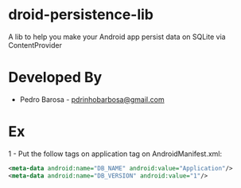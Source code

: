 droid-persistence-lib
=====================

A lib to help you make your Android app persist data on SQLite via ContentProvider

Developed By
============

* Pedro Barosa - <pdrinhobarbosa@gmail.com>

Ex
==

1 - Put the follow tags on application tag on AndroidManifest.xml:
```xml
<meta-data android:name="DB_NAME" android:value="Application"/>
<meta-data android:name="DB_VERSION" android:value="1"/>
```
